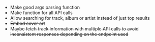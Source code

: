 * Make good args parsing function
* Make function for all API calls
* Allow searching for track, album or artist instead of just top results
* ~~Embed cover art~~
* ~~Maybe fetch track information with multiple API calls to avoid inconsistent responses depending on the endpoint used~~